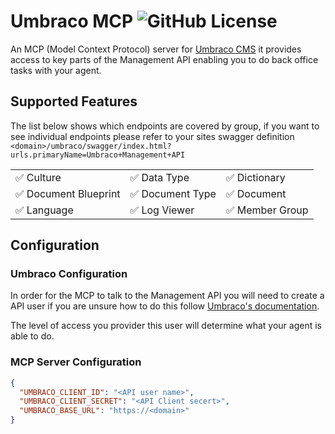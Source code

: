 # Umbraco MCP ![GitHub License](https://img.shields.io/github/license/matthew-wise/umbraco-mcp?style=plastic&link=https%3A%2F%2Fgithub.com%2FMatthew-Wise%2Fumbraco-mcp%3Ftab%3DMIT-1-ov-file%23readme)


An MCP (Model Context Protocol) server for [Umbraco CMS](https://umbraco.com/)
it provides access to key parts of the Management API enabling you to do back office tasks with your agent.

## Supported Features

The list below shows which endpoints are covered by group,
if you want to see individual endpoints please refer to your sites swagger definition `<domain>/umbraco/swagger/index.html?urls.primaryName=Umbraco+Management+API`

|                       |                  |                 |
| --------------------- | ---------------- | --------------- |
| ✅ Culture            | ✅ Data Type     | ✅ Dictionary   |
| ✅ Document Blueprint | ✅ Document Type | ✅ Document     |
| ✅ Language           | ✅ Log Viewer    | ✅ Member Group |

## Configuration

### Umbraco Configuration

In order for the MCP to talk to the Management API you will need to create a API user
if you are unsure how to do this follow [Umbraco's documentation](https://docs.umbraco.com/umbraco-cms/fundamentals/data/users/api-users).

The level of access you provider this user will determine what your agent is able to do.

### MCP Server Configuration

```json
{
  "UMBRACO_CLIENT_ID": "<API user name>",
  "UMBRACO_CLIENT_SECRET": "<API Client secert>",
  "UMBRACO_BASE_URL": "https://<domain>"
}
```
